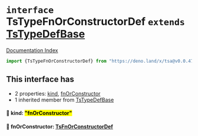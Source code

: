 # `interface` TsTypeFnOrConstructorDef `extends` [TsTypeDefBase](../private.interface.TsTypeDefBase/README.md)

[Documentation Index](../README.md)

```ts
import {TsTypeFnOrConstructorDef} from "https://deno.land/x/tsa@v0.0.47/mod.ts"
```

## This interface has

- 2 properties:
[kind](#-kind-fnorconstructor),
[fnOrConstructor](#-fnorconstructor-tsfnorconstructordef)
- 1 inherited member from [TsTypeDefBase](../private.interface.TsTypeDefBase/README.md)


#### 📄 kind: <mark>"fnOrConstructor"</mark>



#### 📄 fnOrConstructor: [TsFnOrConstructorDef](../interface.TsFnOrConstructorDef/README.md)



